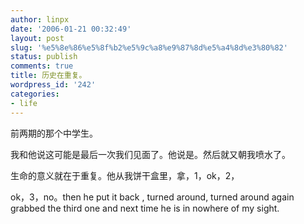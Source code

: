 ```yaml
---
author: linpx
date: '2006-01-21 00:32:49'
layout: post
slug: '%e5%8e%86%e5%8f%b2%e5%9c%a8%e9%87%8d%e5%a4%8d%e3%80%82'
status: publish
comments: true
title: 历史在重复。
wordpress_id: '242'
categories:
- life
---
```


前两期的那个中学生。

  
我和他说这可能是最后一次我们见面了。他说是。然后就又朝我喷水了。

  
生命的意义就在于重复。他从我饼干盒里，拿，1，ok，2，

ok，3，no。then he put it back , turned around, turned around again grabbed the
third one and next time he is in nowhere of my sight.

